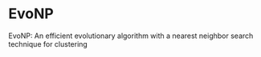 # EvoNP
EvoNP: An efficient evolutionary algorithm with a nearest neighbor search technique for clustering
